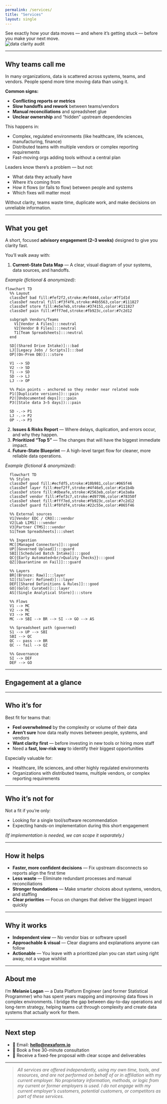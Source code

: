 ```yaml
---
permalink: /services/
title: "Services"
layout: single
---
```


<div class="notice--info">
  See exactly how your data moves — and where it’s getting stuck — before you make your next move.
</div>

<img src="/assets/images/data_clarity_audit.png" alt="data clarity audit" class="center-image" />

---

## Why teams call me
In many organizations, data is scattered across systems, teams, and vendors. People spend more time moving data than using it.

**Common signs:**
- **Conflicting reports or metrics**
- **Slow handoffs and rework** between teams/vendors
- **Manual reconciliations** and spreadsheet glue
- **Unclear ownership** and “hidden” upstream dependencies

This happens in:
- Complex, regulated environments (like healthcare, life sciences, manufacturing, finance)
- Distributed teams with multiple vendors or complex reporting requirements
- Fast-moving orgs adding tools without a central plan

Leaders know there’s a problem — but not:
- What data they actually have  
- Where it’s coming from  
- How it flows (or fails to flow) between people and systems  
- Which fixes will matter most  

Without clarity, teams waste time, duplicate work, and make decisions on unreliable information.

---

## What you get
A short, focused **advisory engagement (2–3 weeks)** designed to give you clarity fast.  

You’ll walk away with:

1. **Current-State Data Map** — A clear, visual diagram of your systems, data sources, and handoffs.

*Example (fictional & anonymized)*:

``` mermaid
flowchart TD
  %% Layout
  classDef bad fill:#fef2f2,stroke:#ef4444,color:#7f1d1d
  classDef neutral fill:#f3f4f6,stroke:#4b5563,color:#111827
  classDef store fill:#e5e7eb,stroke:#374151,color:#111827
  classDef pain fill:#fff7ed,stroke:#fb923c,color:#7c2d12

  subgraph Vendors/Teams
    V1[Vendor A Files]:::neutral
    V2[Vendor B Files]:::neutral
    T1[Team Spreadsheets]:::neutral
  end

  SD[(Shared Drive Intake)]:::bad
  LJ[[Legacy Jobs / Scripts]]:::bad
  OP[(On-Prem DB)]:::store

  V1 --> SD
  V2 --> SD
  T1 --> SD
  SD --> LJ
  LJ --> OP

  %% Pain points - anchored so they render near related node
  P1([Duplicate versions]):::pain
  P2([Undocumented deps]):::pain
  P3([Stale data 3–5 days]):::pain

  SD -.-> P1
  LJ -.-> P2
  OP -.-> P3
```
2. **Issues & Risks Report** — Where delays, duplication, and errors occur, and why they happen.  
3. **Prioritized “Top 5”** — The changes that will have the biggest immediate impact.  
4. **Future-State Blueprint** — A high-level target flow for cleaner, more reliable data operations.

*Example (fictional & anonymized)*:

```mermaid
  flowchart TD
  %% Styles
  classDef good fill:#ecfdf5,stroke:#10b981,color:#065f46
  classDef layer fill:#eef2ff,stroke:#4f46e5,color:#1e1b4b
  classDef store fill:#dbeafe,stroke:#2563eb,color:#1e3a8a
  classDef vendor fill:#fef3c7,stroke:#d97706,color:#78350f
  classDef sheet fill:#fff7ed,stroke:#fb923c,color:#7c2d12
  classDef guard fill:#f0fdf4,stroke:#22c55e,color:#065f46

  %% External sources
  V1[Vendor EDC / CRO]:::vendor
  V2[Lab LIMS]:::vendor
  V3[Partner CTMS]:::vendor
  S1[Team Spreadsheets]:::sheet

  %% Ingestion
  MC[[Managed Connectors]]:::good
  UP[[Governed Upload]]:::guard
  SBI[[Scheduled Batch Intake]]:::good
  QC{{Early Automated<br/>Quality Checks}}:::good
  QZ[[Quarantine on Fail]]:::guard

  %% Layers
  BR[(Bronze: Raw)]:::layer
  SI[(Silver: Refined)]:::layer
  DEF[[Shared Definitions & Rules]]:::good
  GO[(Gold: Curated)]:::layer
  AS[(Single Analytical Store)]:::store

  %% Flows
  V1 --> MC
  V2 --> MC
  V3 --> MC
  MC --> SBI --> BR --> SI --> GO --> AS

  %% Spreadsheet path (governed)
  S1 --> UP --> SBI
  SBI --> QC
  QC -- pass --> BR
  QC -- fail --> QZ

  %% Governance
  SI --> DEF
  DEF --> GO
```

---

## Engagement at a glance
<script src="https://gist.github.com/mlogan914/d7a7583bb228c16d439ec4c1c5f48ffe.js"></script>

---

## Who it’s for
Best fit for teams that:
- **Feel overwhelmed** by the complexity or volume of their data  
- **Aren’t sure** how data really moves between people, systems, and vendors  
- **Want clarity first** — before investing in new tools or hiring more staff  
- Need a **fast, low-risk way** to identify their biggest opportunities

Especially valuable for:
- Healthcare, life sciences, and other highly regulated environments  
- Organizations with distributed teams, multiple vendors, or complex reporting requirements  

---

## Who it’s not for
Not a fit if you’re only:
- Looking for a single tool/software recommendation  
- Expecting hands-on implementation during this short engagement  

*(If implementation is needed, we can scope it separately.)*

---

## How it helps
- **Faster, more confident decisions** — Fix upstream disconnects so reports align the first time  
- **Less waste** — Eliminate redundant processes and manual reconciliations  
- **Stronger foundations** — Make smarter choices about systems, vendors, and staffing  
- **Clear priorities** — Focus on changes that deliver the biggest impact quickly  

---

## Why it works
- **Independent view** — No vendor bias or software upsell  
- **Approachable & visual** — Clear diagrams and explanations anyone can follow  
- **Actionable** — You leave with a prioritized plan you can start using right away, not a vague wishlist  

---

## About me
I’m **Melanie Logan** — a Data Platform Engineer (and former Statistical Programmer) who has spent years mapping and improving data flows in complex environments. I bridge the gap between day-to-day operations and long-term strategy, helping teams cut through complexity and create data systems that actually work for them.

---

## Next step
- 📧 Email: **[hello@nexaform.io](mailto:hello@nexaform.io)**  
- 📅 Book a free 30-minute consultation  
- 📄 Receive a fixed-fee proposal with clear scope and deliverables  

---

> *All services are offered independently, using my own time, tools, and resources, and are not performed on behalf of or in affiliation with my current employer. No proprietary information, methods, or logic from my current or former employers is used. I do not engage with my current employer’s customers, potential customers, or competitors as part of these services.*
